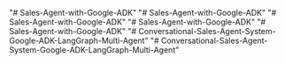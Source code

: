 "# Sales-Agent-with-Google-ADK" 
"# Sales-Agent-with-Google-ADK" 
"# Sales-Agent-with-Google-ADK" 
"# Sales-Agent-with-Google-ADK" 
"# Sales-Agent-with-Google-ADK" 
"# Conversational-Sales-Agent-System-Google-ADK-LangGraph-Multi-Agent" 
"# Conversational-Sales-Agent-System-Google-ADK-LangGraph-Multi-Agent" 
